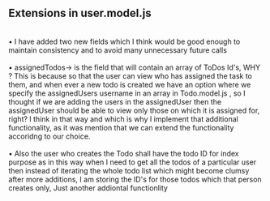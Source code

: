 
<h2>Extensions in user.model.js</h2><br>
• I have added two new fields which I think would be good enough to maintain consistency and to avoid many unnecessary future calls<br><br>
• assignedTodos-> is the field that will contain an array of ToDos Id's, WHY ? This is because so that the user can view who has assigned the task to them, and when ever a new todo is created we have an option where we specify the assignedUsers username in an array in Todo.model.js , so I thought if we are adding the users in the assignedUser then the assignedUser should be able to view only those on which it is assigned for, right? I think in that way and which is why I implement that additional functionality, as it was mention that we can extend the functionality accoridng to our choice.<br><br>
• Also the user who creates the Todo shall have the todo ID for index purpose as in this way when I need to get all the todos of a particular user then instead of iterating the whole todo list which might become clumsy after more additions, I am storing the ID's for those todos which that person creates only, Just another addiontal functionlity <br><br>
